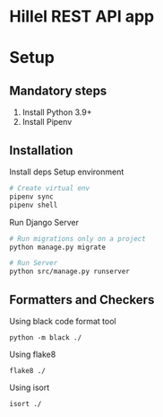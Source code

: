 # Hillel REST API app

# Setup


## Mandatory steps
1. Install Python 3.9+
2. Install Pipenv

## Installation 

Install deps 
Setup environment
```bash 
# Create virtual env
pipenv sync
pipenv shell
```

Run Django Server
```bash 
# Run migrations only on a project
python manage.py migrate

# Run Server
python src/manage.py runserver 
```

## Formatters and Checkers

Using black code format tool
``` 
python -m black ./
```
Using flake8
``` 
flake8 ./
```

Using isort
```
isort ./
```